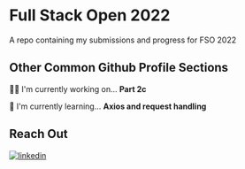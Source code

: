 # Full Stack Open 2022
A repo containing my submissions and progress for FSO 2022
## Other Common Github Profile Sections
👩‍💻 I'm currently working on... **Part 2c**

🧠 I'm currently learning... **Axios and request handling**

## Reach Out
[![linkedin](https://img.shields.io/badge/linkedin-0A66C2?style=for-the-badge&logo=linkedin&logoColor=white)](https://www.linkedin.com/in/lubovranka)
